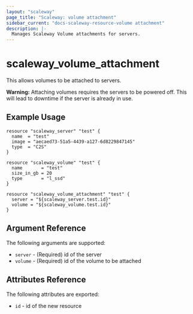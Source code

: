 ```yaml
---
layout: "scaleway"
page_title: "Scaleway: volume attachment"
sidebar_current: "docs-scaleway-resource-volume attachment"
description: |-
  Manages Scaleway Volume attachments for servers.
---
```


# scaleway\_volume\_attachment

This allows volumes to be attached to servers.

**Warning:** Attaching volumes requires the servers to be powered off. This will lead
to downtime if the server is already in use.

## Example Usage

```hcl
resource "scaleway_server" "test" {
  name  = "test"
  image = "aecaed73-51a5-4439-a127-6d8229847145"
  type  = "C2S"
}

resource "scaleway_volume" "test" {
  name       = "test"
  size_in_gb = 20
  type       = "l_ssd"
}

resource "scaleway_volume_attachment" "test" {
  server = "${scaleway_server.test.id}"
  volume = "${scaleway_volume.test.id}"
}
```

## Argument Reference

The following arguments are supported:

* `server` - (Required) id of the server
* `volume` - (Required) id of the volume to be attached

## Attributes Reference

The following attributes are exported:

* `id` - id of the new resource
